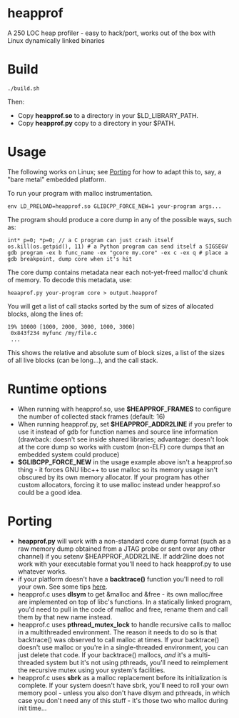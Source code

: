 heapprof
========

A 250 LOC heap profiler - easy to hack/port, works out of the box with Linux dynamically linked binaries

Build
=====

```
./build.sh
```

Then:

* Copy **heapprof.so** to a directory in your $LD_LIBRARY_PATH.
* Copy **heapprof.py** copy to a directory in your $PATH.

Usage
=====

The following works on Linux; see [Porting](#porting) for how to adapt this to, say, a "bare metal" embedded platform.

To run your program with malloc instrumentation.

```
env LD_PRELOAD=heapprof.so GLIBCPP_FORCE_NEW=1 your-program args...
```
 
The program should produce a core dump in any of the possible ways, such as:

```
int* p=0; *p=0; // a C program can just crash itself
os.kill(os.getpid(), 11) # a Python program can send itself a SIGSEGV
gdb program -ex b func_name -ex "gcore my.core" -ex c -ex q # place a gdb breakpoint, dump core when it's hit
```

The core dump contains metadata near each not-yet-freed malloc'd chunk of memory. To decode this metadata, use:

```
heaaprof.py your-program core > output.heapprof
```

You will get a list of call stacks sorted by the sum of sizes of allocated blocks, along the lines of:

```
19% 10000 [1000, 2000, 3000, 1000, 3000]
 0x843f234 myfunc /my/file.c
 ...
```

This shows the relative and absolute sum of block sizes, a list of the sizes of all live blocks (can be long...), and the call stack.

Runtime options
===============

* When running with heapprof.so, use **$HEAPPROF_FRAMES** to configure the number of collected stack frames (default: 16)
* When running heapprof.py, set **$HEAPPROF_ADDR2LINE** if you prefer to use it instead of gdb for function names and source line information (drawback: doesn't see inside shared libraries; advantage: doesn't look at the core dump so works with custom (non-ELF) core dumps that an embedded system could produce)
* **$GLIBCPP_FORCE_NEW** in the usage example above isn't a heapprof.so thing - it forces GNU libc++ to use malloc so its memory usage isn't obscured by its own memory allocator. If your program has other custom allocators, forcing it to use malloc instead under heapprof.so could be a good idea.

Porting
=======

* **heapprof.py** will work with a non-standard core dump format (such as a raw memory dump obtained from a JTAG probe or sent over any other channel) if you setenv $HEAPPROF_ADDR2LINE. If addr2line does not work with your executable format you'll need to hack heapprof.py to use whatever works.
* if your platform doesn't have a **backtrace()** function you'll need to roll your own. See some tips [here](http://www.yosefk.com/blog/getting-the-call-stack-without-a-frame-pointer.html).
* heapprof.c uses **dlsym** to get &malloc and &free - its own malloc/free are implemented on top of libc's functions. In a statically linked program, you'd need to pull in the code of malloc and free, rename them and call them by that new name instead.
* heapprof.c uses **pthread_mutex_lock** to handle recursive calls to malloc in a multithreaded environment. The reason it needs to do so is that backtrace() was observed to call malloc at times. If your backtrace() doesn't use malloc or you're in a single-threaded environment, you can just delete that code. If your backtrace() mallocs, *and* it's a multi-threaded system but it's not using pthreads, you'll need to reimplement the recursive mutex using your system's facilities.
* heapprof.c uses **sbrk** as a malloc replacement before its initialization is complete. If your system doesn't have sbrk, you'll need to roll your own memory pool - unless you also don't have dlsym and pthreads, in which case you don't need any of this stuff - it's those two who malloc during init time...
